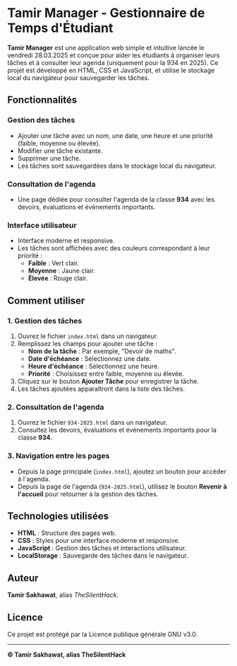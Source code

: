 # Tamir Manager - Gestionnaire de Temps d'Étudiant

**Tamir Manager** est une application web simple et intuitive lancée le vendredi 28.03.2025 et conçue pour aider les étudiants à organiser leurs tâches et à consulter leur agenda (uniquement pour la 934 en 2025). Ce projet est développé en HTML, CSS et JavaScript, et utilise le stockage local du navigateur pour sauvegarder les tâches.

## Fonctionnalités

### Gestion des tâches
- Ajouter une tâche avec un nom, une date, une heure et une priorité (faible, moyenne ou élevée).
- Modifier une tâche existante.
- Supprimer une tâche.
- Les tâches sont sauvegardées dans le stockage local du navigateur.

### Consultation de l'agenda
- Une page dédiée pour consulter l'agenda de la classe **934** avec les devoirs, évaluations et événements importants.

### Interface utilisateur
- Interface moderne et responsive.
- Les tâches sont affichées avec des couleurs correspondant à leur priorité :
  - **Faible** : Vert clair.
  - **Moyenne** : Jaune clair.
  - **Élevée** : Rouge clair.

## Comment utiliser

### 1. Gestion des tâches
1. Ouvrez le fichier `index.html` dans un navigateur.
2. Remplissez les champs pour ajouter une tâche :
   - **Nom de la tâche** : Par exemple, "Devoir de maths".
   - **Date d'échéance** : Sélectionnez une date.
   - **Heure d'échéance** : Sélectionnez une heure.
   - **Priorité** : Choisissez entre faible, moyenne ou élevée.
3. Cliquez sur le bouton **Ajouter Tâche** pour enregistrer la tâche.
4. Les tâches ajoutées apparaîtront dans la liste des tâches.

### 2. Consultation de l'agenda
1. Ouvrez le fichier `934-2025.html` dans un navigateur.
2. Consultez les devoirs, évaluations et événements importants pour la classe **934**.

### 3. Navigation entre les pages
- Depuis la page principale (`index.html`), ajoutez un bouton pour accéder à l'agenda.
- Depuis la page de l'agenda (`934-2025.html`), utilisez le bouton **Revenir à l'accueil** pour retourner à la gestion des tâches.

## Technologies utilisées
- **HTML** : Structure des pages web.
- **CSS** : Styles pour une interface moderne et responsive.
- **JavaScript** : Gestion des tâches et interactions utilisateur.
- **LocalStorage** : Sauvegarde des tâches dans le navigateur.

## Auteur
**Tamir Sakhawat**, alias *TheSilentHack*.

## Licence
Ce projet est protégé par la Licence publique générale GNU v3.0.

---
**© Tamir Sakhawat, alias TheSilentHack**
